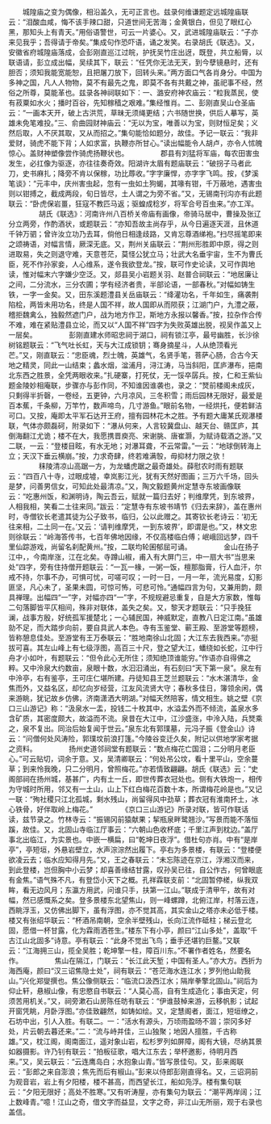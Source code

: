 <!-- { "loadSidebar": true } -->
　　城隍庙之变为偶像，相沿盖久，无可正言也。兹录何维谦题定远城隍庙联云：“泪酸血咸，悔不该手辣口甜，只道世间无苦海；金黄银白，但见了眼红心黑，那知头上有青天。”用俗语警世，可云一片婆心。又，武进城隍庙联云：“子亦来见我乎；吾得请于帝矣。”集成句作恐吓语，诵之发笑。右录胡氏《联选》。又，安徽省府城隍庙落成，会彭刚直巡江过皖，护抚吴竹庄出迓，既登，共立船脣，以联语请，彭立成出幅，吴续其下，联云：“任凭你无法无天，到今孽镜悬时，还有胆否；须知我能宽能恕，且把屠刀放下，回转头来。”两方面口气各肖身分。中国为多神之国，凡人人物物，莫不有最先之鬼，即莫不各有共戴之神，虽祀事不经，然俗之所尊，莫能革也。兹录各神祠联如下：一、潞安府神农庙云：“粒我蒸民，使有菽粟如水火；播时百谷，先知稼穑之艰难。”集经惟肖。二、彭刚直吴山仓圣庙云：“一画本天开，破上古洪荒，草昧无须绳更结；六书随世换，供后人摹写，英雄未免笔难投。”三、俞曲园财神庙云：“无以为宝，唯善以为宝，则财恒足矣；义然后取，人不厌其取，又从而招之。”集句能恰如题分，故佳。予记一联云：“我非爱财，骑虎不能下背；人如求富，执鞭亦所甘心。”读出幅能令人胡卢，亦令人怵魄惊心。盖财神塑像尝作骑虎扬鞭状也。
　　
　　郡县有刘猛将军庙，每农田害虫发生，必扛像为驱逐，亦往往奏奇效。阳湖许太眉有题庙联云：“破拐子马者此刀，史书麻扎；降旁不肯以保稼，功比蓐收。”字字廉悍，亦字字飞鸣。按，《梦溪笔谈》：“元丰中，庆州害虫起，忽有一虫如土狗蝎，其喙有钳，千万蔽地，遇害虫则以钳搏之，截成两段，旬日皆尽，土人谓之为旁不省。”又，无锡南刊沟亦有此题联云：“卧虎保岩畺，狂寇不教匹马返；驱蝗成稔岁，将军合号百虫来。”亦工浑。
　　
　　胡氏《联选》：河南许州八百桥关帝庙有画像，帝骑马居中，曹操及张辽分立两旁，作酌酒状，或题联云：“亦知吾故主尚存乎，从今日遍逐天涯，且休道千钟万驷；曾许汝立功乃去耳，倘他日相逢歧路，又肯忘尊酒绨袍。”扫尽摇笔即来之颂祷语，对幅言情，厥深无底。又，荆州关庙联云：“荆州形胜即中原，得之则进取易，失之则退守难，天意苍茫，莫怪公犹立马；壮武大名垂宇宙，生不为曹氏臣，死不作孙家妾，人心维系，遂令我欲登龙。”按，联可作史论读，又可作舆地读，惟对幅末六字嫌少空泛。又，郯县吴小岩题关羽、赵普合祠联云：“地居廉让之间，二分流水，三分农圃；学有经济者贵，半部论语，一部春秋。”对幅如铸生铁，一字一金矣。又，田东溪题澧县关岳庙联云：“绛灌功名，千年如生，痛袭荆陷桧，两皆未用功名，终是人国不祥，故人国即从而陨获；江湖门户，九澧之蔽，稽拒魏禽么，独毅然遮门户，战为地方作卫，斯地方永报以馨香。”按，拉杂作合传不难，难在紧贴澧县立论，而又以“人国不祥”四字为失败英雄出脱，视吴作盖又上一层矣。
　　
　　彭刚直建水师昭忠祠于湖口，祠有锁江亭，最号幽胜，长沙徐树铭题联云：“飞气吐长虹，天与大江成锁钥；骞身摘星斗，人从绝顶看光芒。”又，刚直联云：“忠臣魂，烈士魄，英雄气，名贤手笔，菩萨心肠，合古今天地之精灵，同此一山结束；蠡水烟，湓浦月，浔江涛，马当斜阳，匡庐瀑布，挹南北东西之胜景，全凭两眼收来。”扎硬寨，打死仗，无一馁卒孱兵。按，仁和王紫仙题金陵妙相庵联，步骤亦与彭作同，不知谁因谁袭也，录之：“燹前楼阁未成灰，只剩得半折磬，一卷经，五更钟，六月凉风，三冬积雪；雨后园林无限好，最爱是百本蕉，千条柳，万竿竹，数声啼鸟，几寸游鱼。”眼前名物，一经烘托，便若鲜洁可口。又按，庵即太平军石达开王府，擅有园林花木之胜。予有题大庸某氏观瀑楼联，气体亦颇磊砢，附录如下：“瀑从何来，人言较冀盘山、越天台、赣匡庐，其倒海翻江尤诡；楼不在大，我愿携晋庾亮、宋谢朓、唐崔灏，为赋诗载酒之游。”又二联，一云：“登楼目眩，有水无地；对瀑耳聋，不云常雷。”一云：“地球倒转海上立；天汉下垂云横崩。”按，力求奇肆，终若难满彀，毋抑材力限之欤！
　　
　　秣陵清凉山高踞一方，为龙蟠虎踞之最奇雄处。薛慰农时雨有题联云：“四百八十寺，过眼成墟，幸岚影江光，犹有天然好图画；三万六千场，回头是梦，问善男信女，可知此处最清凉。”又，陶文毅题黄州定慧寺东坡画像联云：“吃惠州饭，和渊明诗，陶云吾云，赋就一篇归去好；判维摩凭，到东坡界，人相我相，笑看二士往来同。”跋云：“定慧寺有东坡书靖节《归去来辞》，盖在惠州时，寺僧钦长老遣其徒为公子致书，临归，公以此赠之。其寄钦长老诗云：‘初无往来相，二土同一在。’又云：‘请判维摩凭，一到东坡界’，即谓是也。”又，林文忠则徐联云：“岭海答传书，七百年佛地因缘，不仅高楼临白傅；岷峨回远梦，四千里仙踪游戏，尚留名刹配黄州。”按，二联均轮囷郁屈可诵。
　　
　　金山在扬子江中，，今南岸涨，江在北矣。寺蹲山椒，甫入有大屏门三，中一扇大书“当思来处”四字，旁有住持僧开题联云：“一瓦一椽，一粥一饭，檀那脂膏，行人血汗，尔戒不持，尔事不办，可惧可忧，可嗟可叹；一时一日，一月一年，流光易度，幻影匪坚，凡心未了，圣果未圆，可惊可怖，可悲可怜。”通幅四言为句，又兼用韵，颇具禅理。出幅四“一”字，对幅亦四“一”字，不规规避忌重复，自是大方家数，惟每二句落脚皆平仄相间，殊非对联体，盖失之矣。又，黎天才题联云：“只手挽狂澜，战事方殷，好统孤军援楚北；一心辅民国，神威默定，直教八日定江南。”虽雄勍不足，而大踏步向前，要自具武人本色。寺有玉鉴堂、蕲王殿、至游堂等题榜，皆称憩息佳处。至游堂有王万泰联云：“胜地南徐山北固；大江东去我西来。”亦挺拔可喜。其左山峰上有七级浮图，高百三十尺，登之望大江，蟠绕如长蛇，江中行舟才小如叶，有题联云：“但令此心无所住；须知绝顶谁能穷。”作语亦自得佛之粹。又中泠泉大约数亩，泉眼十数，水汩汩涌出，有石刻曰“天下第一泉”。泉左有中泠亭，右有鉴亭，王可庄仁堪所建。丹徒知县王芝兰题联云：“水木湛清华，金焦而外，又益名区，却忆向岁经营，江友风流贤大守；春秋多佳日，簿领余闲，偶来游眺，犹记故乡仿佛，济南潇洒大明湖。”对幅天然陪客，情文相生。姚之壁《京口三山游记》称：“汲泉水一盂，投钱二十枚其中，水溢盂外而不倾流，盖泉水多含矿质，其密度颇大，故溢而不流。泉昔在大江中，江沙盛涨，中泠入陆，兵燹乘之，泉不复出。同治后始复闻于世云。”泉东北有郭璞墓，元冯子振《登金山》诗云：“问僧何处风涛险，郭璞坟前浪打篷。”今陵谷变迁久矣，附记以供地学家考据之资料。
　　
　　扬州史道邻祠堂有题联云：“数点梅花亡国泪；二分明月老臣心。”可云贴切，词余于意。又，吴清卿联云：“何处吊公坟，看十里平山，空余蔓草；到来怜我晚，只二分明月，曾照梅花。”亦若情致翩翩。胡氏《联选》云：“史阁部祠在扬州城，基甚广，内有土一丘，即世传葬衣冠处也。侧有大铁炮一，相传为守城时所用，邻又有一土山，山上下红白梅花百数十本，所谓梅花岭是也。”又记一联：“殉社稷只江北孤城，剩水残山，尚留得风中劲草；葬衣冠有淮南抔土，冰心铁骨，好伴取岭上梅花。”
　　
　　《京口三山游记》所录对联，皆可作联话读，兹节录之。竹林寺云：“振锡冈前猿献果；挈瓶泉畔鹭翘沙。”写景而能不落恒蹊，故佳。又，北固山寺临江厅事云：“六朝山色收杯底；千里江声到枕边。”盖厅事北出临江，为实景也。中嵌一横扁，曰“乾坤日夜浮”。借杜句亦肖。中有“是岸亭”，亭短垣，外悬岩壁立，水声淙淙然出履下。亭右为多景楼，有联云：“登楼便欲凌云去；临水应知得月先。”又，王之春联云：“未忘陈迹在京江，浮湘汉而来，到此登楼，岂但胸中小云梦；却喜善缘结甘露，叹孙吴已往，自公作古，何曾眼底有金焦。”语气殊不凡，有登岱小天下之概。孔祥霖联支前：“北固暂停槎，纵我双眸，看无边风月；东瀛方用武，问谁只手，扶第一江山。”联成于清甲午，故有对幅，然已感慨系之矣。登多景楼东北望焦山，则一峰螺蹲，北俯江岸，村落云连，西眺浮玉，又仿佛出脚下，虽有浮图，亦不觉其高，其实金山之塔亦未必低于楼。楼又有张绍华联云：“杯酒吊南朝，空余半壁残山，长向江流作砥柱；梯云登北固，愿借一杯甘露，化为霖雨洒苍生。”楼东下有小亭，颜曰“江山多处”，盖取“千古江山北固多”诗意。亭有联云：“此身不觉出飞鸟；垂手还堪钓巨鳌。”又联云：“江海拥三山，揽全吴胜；乾坤擎一柱，障百川东。”不署作者姓名，然要名作。
　　
　　焦山在隔江，门联云：“长江此天堑；中国有圣人。”亦大方。西折为海西庵，颜曰“汉三诏焦隐士处”，祠有联云：“苍茫海水连江水；罗列他山助我山。”兴化郑燮撰也。焦公像侧联云：“临流口汲西江水；隔岸拳擎北固山。”祠后为仰止轩，悬椒山像，有忠愍自书联云：“人莫心高，自有生成造化；事由天定，何须苦用机关。”又，祠旁漱石山房陈任昉有联云：“伊谁鼓棹来游，云移帆影；试起开窗凭眺，月卧浮图。”亦佳致翩然，如铸如绘。又，定慧阁者，面江，短垣缭之，石坊中出，引人入胜。有联二。一：“活水有源头，万顷雨盈旸不涸；崇冈多好处，片云朝去暮还来。”二：“流与峙并佳，三山独聚；地因人擅胜，千古称雄。”又，枕江阁，阁南面江，遥对象山岩，松杉罗列如屏障，阁有大镜，尽纳其景如器摄影。许乃钊有联云：“拍板征歌，唱大江东去；举杯邀影，待明月西来。”又，吴云联云：“云连鹰岛白；水抱象山青。”皆写景佳句。又，彭来阁联云：“彭郎之来自澎浪；焦先而后有椒山。”彭来以侍郎彭刚直得名。又，三诏洞前为观音岩，岩上有夕阳楼，楼不甚高，而西望长江，船如凫浮。楼有集句联云：“夕阳无限好；高处不胜寒。”又有听涛屋，亦有集句为联云：“潮平两岸阔；江上数峰青。”噫！江山之奇，借文字而益显，文字之奇，非江山无所丽，观于右录也盖信。
　　
